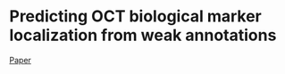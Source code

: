 # Predicting OCT biological marker localization from weak annotations

[Paper](https://www.nature.com/articles/s41598-023-47019-6)
